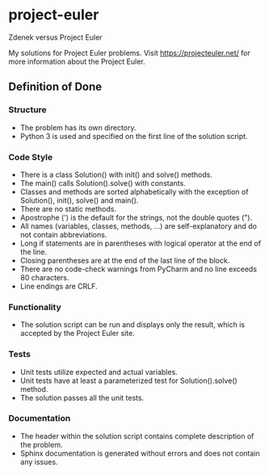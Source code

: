 # project-euler
Zdenek versus Project Euler

My solutions for Project Euler problems. Visit https://projecteuler.net/ for
more information about the Project Euler.

## Definition of Done

### Structure
* The problem has its own directory.
* Python 3 is used and specified on the first line of the solution script.

### Code Style
* There is a class Solution() with init() and solve() methods.
* The main() calls Solution().solve() with constants.
* Classes and methods are sorted alphabetically with the exception of
Solution(), init(), solve() and main().
* There are no static methods.
* Apostrophe (') is the default for the strings, not the double quotes (").
* All names (variables, classes, methods, ...) are self-explanatory and do not
contain abbreviations.
* Long if statements are in parentheses with logical operator at the end of the
line.
* Closing parentheses are at the end of the last line of the block.
* There are no code-check warnings from PyCharm and no line exceeds 80
characters.
* Line endings are CRLF.
    
### Functionality
* The solution script can be run and displays only the result, which is accepted
by the Project Euler site.

### Tests
* Unit tests utilize expected and actual variables.
* Unit tests have at least a parameterized test for Solution().solve() method.
* The solution passes all the unit tests.

### Documentation
* The header within the solution script contains complete description of the
problem.
* Sphinx documentation is generated without errors and does not contain any
issues.
